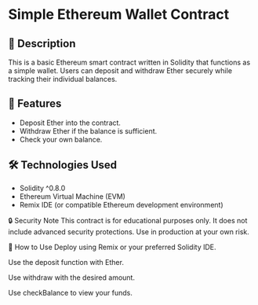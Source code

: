 # Simple Ethereum Wallet Contract

## 📄 Description
This is a basic Ethereum smart contract written in Solidity that functions as a simple wallet. Users can deposit and withdraw Ether securely while tracking their individual balances.

## 🚀 Features
- Deposit Ether into the contract.
- Withdraw Ether if the balance is sufficient.
- Check your own balance.

## 🛠️ Technologies Used
- Solidity ^0.8.0
- Ethereum Virtual Machine (EVM)
- Remix IDE (or compatible Ethereum development environment)

🔒 Security Note
This contract is for educational purposes only. It does not include advanced security protections. Use in production at your own risk.

🧪 How to Use
Deploy using Remix or your preferred Solidity IDE.

Use the deposit function with Ether.

Use withdraw with the desired amount.

Use checkBalance to view your funds.

